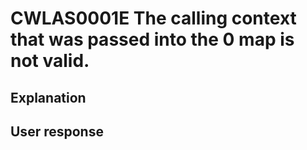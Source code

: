 # CWLAS0001E The calling context that was passed into the 0 map is not valid.

## Explanation

## User response